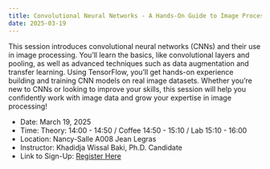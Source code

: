 ```yaml
---
title: Convolutional Neural Networks - A Hands-On Guide to Image Processing
date: 2025-03-19
---
```

This session introduces convolutional neural networks (CNNs) and their use in image processing. You’ll learn the basics, like convolutional layers and pooling, as well as advanced techniques such as data augmentation and transfer learning. Using TensorFlow, you’ll get hands-on experience building and training CNN models on real image datasets. Whether you’re new to CNNs or looking to improve your skills, this session will help you confidently work with image data and grow your expertise in image processing!

- Date: March 19, 2025 
- Time: Theory: 14:00 - 14:50 / Coffee 14:50 - 15:10 / Lab 15:10 - 16:00
- Location: Nancy-Salle A008 Jean Legras
- Instructor: Khadidja Wissal Baki, Ph.D. Candidate
- Link to Sign-Up: <a href="https://sondages.inria.fr/index.php/147322?lang=en">Register Here</a>
